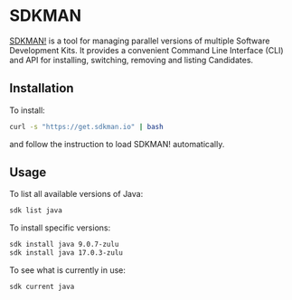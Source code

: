 # SDKMAN

[SDKMAN!](https://sdkman.io/) is a tool for managing parallel versions of
multiple Software Development Kits. It provides a convenient Command Line
Interface (CLI) and API for installing, switching, removing and listing
Candidates.

## Installation

To install:

```bash
curl -s "https://get.sdkman.io" | bash
```

and follow the instruction to load SDKMAN! automatically.

## Usage

To list all available versions of Java:

```bash
sdk list java
```

To install specific versions:

```bash
sdk install java 9.0.7-zulu
sdk install java 17.0.3-zulu
```

To see what is currently in use:

```bash
sdk current java
```
